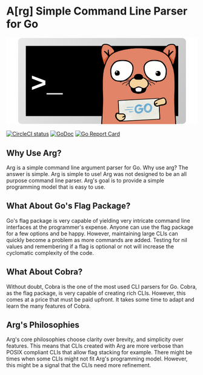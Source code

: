 # A[rg] Simple Command Line Parser for Go
![](doc/mascot.png)


[![CircleCI status](https://circleci.com/gh/jrpalma/arg.png?circle-token=:circle-token "CircleCI status")](https://circleci.com/gh/jrpalma/arg)
[![GoDoc](https://godoc.org/github.com/jrpalma/arg?status.svg)](https://godoc.org/github.com/jrpalma/arg)
[![Go Report Card](https://goreportcard.com/badge/github.com/jrpalma/arg)](https://goreportcard.com/report/github.com/jrpalma/arg)

## Why Use Arg?
Arg is a simple command line argument parser for Go. Why use arg? The answer is simple. Arg is simple to use!
Arg was not designed to be an all purpose command line parser. Arg's goal is to provide a simple programming model that is easy to use.

## What About Go's Flag Package?
Go's flag package is very capable of yielding very intricate command line interfaces at the programmer's expense. Anyone can use the flag
package for a few options and be happy. However, maintaining large CLIs can quickly become a problem as more commands are added.
Testing for nil values and remembering if a flag is optional or not will increase the cyclomatic complexity of the code.

## What About Cobra?
Without doubt, Cobra is the one of the most used CLI parsers for Go. Cobra, as the flag package, is very capable of creating rich CLIs.
However, this comes at a price that must be paid upfront. It takes some time to adapt and learn the many features of Cobra.

## Arg's Philosophies
Arg's core philosophies choose clarity over brevity, and simplicity over features. This means that CLIs created with
Arg are more verbose than POSIX compliant CLIs that allow flag stacking for example. There might be times when some
CLIs might not fit Arg's programming model. However, this might be a signal that the CLIs need more refinement.


